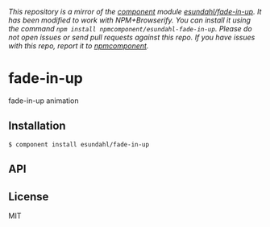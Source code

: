 *This repository is a mirror of the [component](http://component.io) module [esundahl/fade-in-up](http://github.com/esundahl/fade-in-up). It has been modified to work with NPM+Browserify. You can install it using the command `npm install npmcomponent/esundahl-fade-in-up`. Please do not open issues or send pull requests against this repo. If you have issues with this repo, report it to [npmcomponent](https://github.com/airportyh/npmcomponent).*

# fade-in-up

  fade-in-up animation

## Installation

    $ component install esundahl/fade-in-up

## API

   

## License

  MIT
